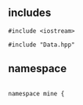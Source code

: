 ## includes

~~~ {.cpp}
#include <iostream>

#include "Data.hpp"

~~~

## namespace
~~~ {.cpp}

namespace mine {

~~~
